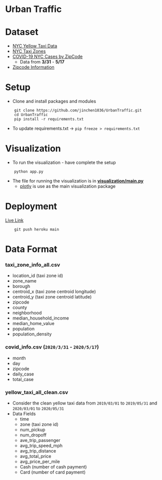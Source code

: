# Urban Traffic 

# Dataset 
- [NYC Yellow Taxi Data](https://www1.nyc.gov/site/tlc/about/tlc-trip-record-data.page)
- [NYC Taxi Zones](https://data.cityofnewyork.us/Transportation/NYC-Taxi-Zones/d3c5-ddgc)
- [COVID-19 NYC Cases by ZipCode](https://github.com/thecityny/covid-19-nyc-data/blob/master/zcta.csv)
    - Data from **3/31** - **5/17**
- [Zipcode Information](https://pypi.org/project/uszipcode/)

# Setup 
- Clone and install packages and modules
```
    git clone https://github.com/jinchen1036/UrbanTraffic.git
    cd UrbanTraffic
    pip install -r requirements.txt
```
- To update requirements.txt ->  `pip freeze > requirements.txt`

# Visualization
- To run the visualization - have complete the setup 
```
    python app.py
```
- The file for running the visualization is in [**visualization/main.py**](https://github.com/jinchen1036/UrbanTraffic/blob/main/visualization/main.py)
    - [plotly](https://plotly.com/python/plotly-fundamentals/) is use as the main visualization package
    
# Deployment
[Live Link](https://urban-traffic-visualization.herokuapp.com/)
```.env
    git push heroku main 
```

 
# Data Format
### taxi_zone_info_all.csv
- location_id   (taxi zone id)
- zone_name
- borough
- centroid_x    (taxi zone centroid longitude)
- centroid_y    (taxi zone centroid latitude)
- zipcode
- county
- neighborhood
- median_household_income
- median_home_value
- population
- population_density


### covid_info.csv  (`2020/3/31` - `2020/5/17`)
- month
- day
- zipcode
- daily_case
- total_case

### yellow_taxi_all_clean.csv
- Consider the clean yellow taxi data from `2019/03/01` to `2019/05/31` and `2020/03/01` to `2020/05/31`
- Data Fields
    - time
    - zone  (taxi zone id)
    - num_pickup
    - num_dropoff
    - ave_trip_passenger
    - avg_trip_speed_mph
    - avg_trip_distance 
    - avg_total_price
    - avg_price_per_mile
    - Cash (number of cash payment)
    - Card (number of card payment)

